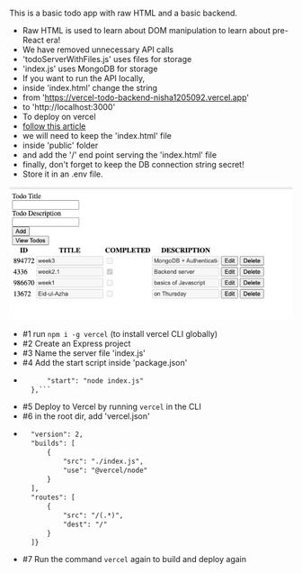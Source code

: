This is a basic todo app with raw HTML and a basic backend. 
- Raw HTML is used to learn about DOM manipulation to learn about pre-React era!
- We have removed unnecessary API calls  
- 'todoServerWithFiles.js' uses files for storage
- 'index.js' uses MongoDB for storage
- If you want to run the API locally, 
- inside 'index.html' change the string 
- from 'https://vercel-todo-backend-nisha1205092.vercel.app'
- to 'http://localhost:3000'
- To deploy on vercel
- [follow this article](https://andrewbaisden.medium.com/how-to-deploy-a-node-express-app-to-vercel-6fa567a041e2)
- we will need to keep the 'index.html' file
- inside 'public' folder
- and add the '/' end point serving the 'index.html' file
- finally, don't forget to keep the DB connection string secret!
- Store it in an .env file. 

![screenshot](./view.png)


- #1 run ```npm i -g vercel``` (to install vercel CLI globally)
- #2 Create an Express project
- #3 Name the server file 'index.js'
- #4 Add the start script inside 'package.json'
- ```"scripts": {
        "start": "node index.js"
    },```
- #5 Deploy to Vercel by running ```vercel``` in the CLI
- #6 in the root dir, add 'vercel.json'
- ```{
    "version": 2,
    "builds": [
        {
            "src": "./index.js",
            "use": "@vercel/node"
        }
    ],
    "routes": [
        {
            "src": "/(.*)",
            "dest": "/"
        }
    ]}

- #7 Run the command ```vercel``` again to build and deploy again

